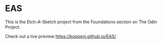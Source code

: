 # EAS

This is the Etch-A-Sketch project from the Foundations section on The Odin Project.

Check out a live preview https://koppenj.github.io/EAS/
